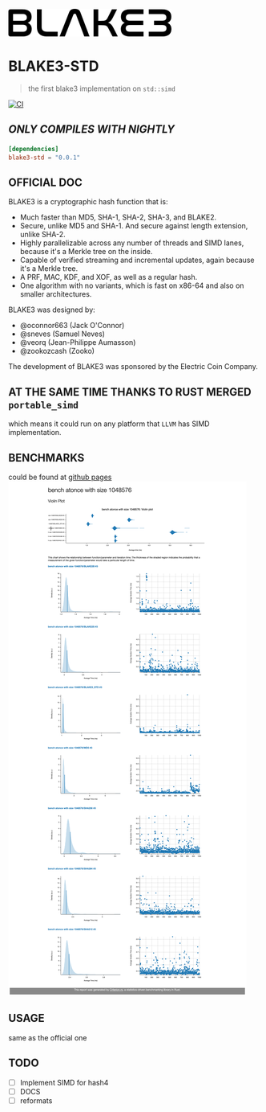 ![blake3](BLAKE3.svg)
# BLAKE3-STD
> the first blake3 implementation on `std::simd`

[![CI](https://github.com/LemonHX/BLAKE3-STD/actions/workflows/rust.yml/badge.svg)](https://github.com/LemonHX/BLAKE3-STD/actions/workflows/rust.yml)
## ***ONLY COMPILES WITH NIGHTLY***
```toml
[dependencies]
blake3-std = "0.0.1"
```
## OFFICIAL DOC
BLAKE3 is a cryptographic hash function that is:

- Much faster than MD5, SHA-1, SHA-2, SHA-3, and BLAKE2.
- Secure, unlike MD5 and SHA-1. And secure against length extension, unlike SHA-2.
- Highly parallelizable across any number of threads and SIMD lanes, because it's a Merkle tree on the inside.
- Capable of verified streaming and incremental updates, again because it's a Merkle tree.
- A PRF, MAC, KDF, and XOF, as well as a regular hash.
- One algorithm with no variants, which is fast on x86-64 and also on smaller architectures.

BLAKE3 was designed by:

- @oconnor663 (Jack O'Connor)
- @sneves (Samuel Neves)
- @veorq (Jean-Philippe Aumasson)
- @zookozcash (Zooko)

The development of BLAKE3 was sponsored by the Electric Coin Company.

## AT THE SAME TIME THANKS TO RUST MERGED `portable_simd`
which means it could run on any platform that `LLVM` has SIMD implementation.

## BENCHMARKS
could be found at [github pages](https://lemonhx.moe/BLAKE3-STD/)
![part](bench.mac.png)
## USAGE
same as the official one

## TODO
- [ ] Implement SIMD for hash4
- [ ] DOCS
- [ ] reformats
